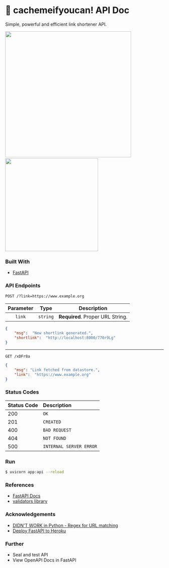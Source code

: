 # 📓 cachemeifyoucan! API Doc
Simple, powerful and efficient link shortener API.

<span style="display:inline-block;">
<img src="https://fastapi.tiangolo.com/img/logo-margin/logo-teal.png" width="400px"> &emsp;&ensp;&emsp;&ensp;&emsp;
<img src="https://upload.wikimedia.org/wikipedia/en/6/6b/Redis_Logo.svg" width="295px">
</span>

### Built With
- [FastAPI](https://flask.palletsprojects.com/en/2.0.x/)

### API Endpoints
```http
POST /?link=https://www.example.org
```
| Parameter | Type | Description |
|  :---: | :---: | :---: |
| `link` | `string` | **Required**. Proper URL String. |

```json
{
	"msg":  "New shortlink generated.",
	"shortlink":  "http://localhost:8000/770r9Lg"
}
```

---
```http
GET /xDFr8a
```

```json
{
	"msg": "Link fetched from datastore.",
	"link":  "https://www.example.org"
}
```

### Status Codes

| Status Code | Description |
| :--- | :--- |
| 200 | `OK` |
| 201 | `CREATED` |
| 400 | `BAD REQUEST` |
| 404 | `NOT FOUND` |
| 500 | `INTERNAL SERVER ERROR` |

### Run
```sh
$ uvicorn app:api --reload
```

### References
- [FastAPI Docs](https://fastapi.tiangolo.com/)
- [validators library](https://pypi.org/project/validators/)

### Acknowledgements
- [DIDN'T WORK in Python - Regex for URL matching](https://stackoverflow.com/questions/3809401/what-is-a-good-regular-expression-to-match-a-url)
- [Deploy FastAPI to Heroku](https://towardsdatascience.com/how-to-deploy-your-fastapi-app-on-heroku-for-free-8d4271a4ab9)

### Further
- Seal and test API
- View OpenAPI Docs in FastAPI